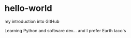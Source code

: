 # hello-world
my introduction into GitHub

Learning Python and software dev... and I prefer Earth taco's
